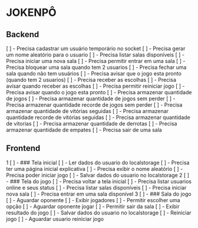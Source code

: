 # JOKENPÔ

## Backend

[ ] - Precisa cadastrar um usuário temporário no socket
[ ] - Precisa gerar um nome aleatório para o usuario
[ ] - Precisa listar salas disponíveis
[ ] - Precisa iniciar uma nova sala
[ ] - Precisa permitir entrar em uma sala
[ ] - Precisa bloquear uma sala quando tem 2 usuarios
[ ] - Precisa fechar uma sala quando não tem usuários
[ ] - Precisa avisar que o jogo esta pronto (quando tem 2 usuarios)
[ ] - Precisa receber as escolhas
[ ] - Precisa avisar quando receber as escolhas
[ ] - Precisa permitir reiniciar jogo
[ ] - Precisa avisar quando o jogo esta pronto
[ ] - Precisa armazenar quantidade de jogos
[ ] - Precisa armazenar quantidade de jogos sem perder
[ ] - Precisa armazenar quantidade recorde de jogos sem perder
[ ] - Precisa armazenar quantidade de vitórias seguidas
[ ] - Precisa armazenar quantidade recorde de vitórias seguidas
[ ] - Precisa armazenar quantidade de vitorias
[ ] - Precisa armazenar quantidade de derrotas
[ ] - Precisa armazenar quantidade de empates
[ ] - Precisa sair de uma sala

## Frontend

1 [ ] - ### Tela inicial
[ ] - Ler dados do usuario do localstorage
[ ] - Precisa ter uma página inicial explicativa
[ ] - Precisa exibir o nome aleatório
[ ] - Precisa poder iniciar jogo
[ ] - Salvar dados do usuario no localstorage
2 [ ] - ### Tela do jogo
[ ] - Precisa voltar a tela inicial
[ ] - Precisa listar usuarios online e seus status
[ ] - Precisa listar salas disponíveis
[ ] - Precisa iniciar nova sala
[ ] - Precisa entrar em uma sala disponível
3 [ ] - ### Sala do jogo
[ ] - Aguardar oponente
[ ] - Exibir jogadores
[ ] - Permitir escolher uma opção
[ ] - Aguardar oponente jogar
[ ] - Permitir sair da sala
[ ] - Exibir resultado do jogo
[ ] - Salvar dados do usuario no localstorage
[ ] - Reiniciar jogo
[ ] - Aguardar usuario reiniciar jogo
